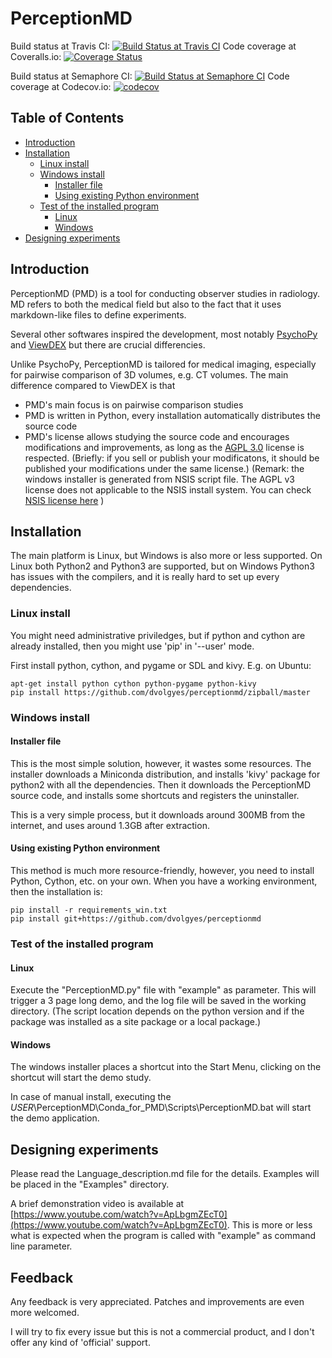 PerceptionMD
============

Build status at Travis CI: [![Build Status at Travis CI](https://travis-ci.org/dvolgyes/perceptionmd.svg?branch=master)](https://travis-ci.org/dvolgyes/perceptionmd)
Code coverage at Coveralls.io: [![Coverage Status](https://coveralls.io/repos/github/dvolgyes/perceptionmd/badge.png?branch=master)](https://coveralls.io/github/dvolgyes/perceptionmd?branch=master)

Build status at Semaphore CI: [![Build Status at Semaphore CI](https://semaphoreci.com/api/v1/dvolgyes/perceptionmd/branches/master/badge.svg)](https://semaphoreci.com/dvolgyes/perceptionmd)
Code coverage at Codecov.io: [![codecov](https://codecov.io/gh/dvolgyes/perceptionmd/branch/master/graph/badge.svg)](https://codecov.io/gh/dvolgyes/perceptionmd)

Table of Contents
-----------------

  * [Introduction](#introduction)
  * [Installation](#installation)
     * [Linux install](#linux-install)
     * [Windows install](#windows-install)
        * [Installer file](#installer-file)
        * [Using existing Python environment](#using-existing-python-environment)
     * [Test of the installed program](#test-of-the-installed-program)
        * [Linux](#linux)
        * [Windows](#windows)
  * [Designing experiments](#designing-experiments)


## Introduction

PerceptionMD (PMD) is a tool for conducting observer studies in radiology.
MD refers to both the medical field but also to the fact that
it uses markdown-like files to define experiments.

Several other softwares inspired the development, most notably [PsychoPy](http://www.psychopy.org/) and
[ViewDEX](http://www.gu.se/english/research/publication?publicationId=235509) but
there are crucial differencies.

Unlike PsychoPy, PerceptionMD is tailored for medical imaging, especially for
pairwise comparison of 3D volumes, e.g. CT volumes. The main difference compared
to ViewDEX is that
- PMD's main focus is on pairwise comparison studies
- PMD is written in Python, every installation automatically distributes the source code
- PMD's license allows studying the source code and encourages modifications and improvements,
  as long as the [AGPL 3.0](https://www.gnu.org/licenses/agpl-3.0.html) license is respected.
  (Briefly: if you sell or publish your modificatons, it should be published your modifications under the same license.)
  (Remark: the windows installer is generated from NSIS script file. The AGPL v3 license does not
   applicable to the NSIS install system. You can check [NSIS license here](http://nsis.sourceforge.net/License) )

## Installation

The main platform is Linux, but Windows is also more or less supported.
On Linux both Python2 and Python3 are supported, but on Windows Python3 has issues
with the compilers, and it is really hard to set up every dependencies.

### Linux install

You might need administrative priviledges, but if python and cython are already installed,
then you might use 'pip' in '--user' mode.

First install python, cython, and pygame or SDL and kivy.
E.g. on Ubuntu:
```
apt-get install python cython python-pygame python-kivy
pip install https://github.com/dvolgyes/perceptionmd/zipball/master
```

### Windows install

#### Installer file
This is the most simple solution, however, it wastes some resources.
The installer downloads a Miniconda distribution, and
installs 'kivy' package for python2 with all the dependencies.
Then it downloads the PerceptionMD source code, and installs some shortcuts
and registers the uninstaller.

This is a very simple process, but it downloads around 300MB from the internet,
and uses around 1.3GB after extraction.

#### Using existing Python environment

This method is much more resource-friendly, however,
you need to install Python, Cython, etc. on your own.
When you have a working environment, then the installation is:
```
pip install -r requirements_win.txt
pip install git+https://github.com/dvolgyes/perceptionmd
```

### Test of the installed program

#### Linux
Execute the "PerceptionMD.py" file with "example" as parameter. This will trigger a
3 page long demo, and the log file will be saved in the working directory.
(The script location depends on the python version and if the package was installed
as a site package or a local package.)

#### Windows
The windows installer places a shortcut into the Start Menu, clicking on the shortcut
will start the demo study.

In case of manual install, executing the $USER$\PerceptionMD\Conda_for_PMD\Scripts\PerceptionMD.bat
will start the demo application.

## Designing experiments

Please read the Language_description.md file for the details.
Examples will be placed in the "Examples" directory.

A brief demonstration video is available at [https://www.youtube.com/watch?v=ApLbgmZEcT0](https://www.youtube.com/watch?v=ApLbgmZEcT0).
This is more or less what is expected when the program is called with "example" as command line parameter.

## Feedback

Any feedback is very appreciated. Patches and improvements are even more welcomed.

I will try to fix every issue but this is not a commercial product, and I don't offer
any kind of 'official' support.
